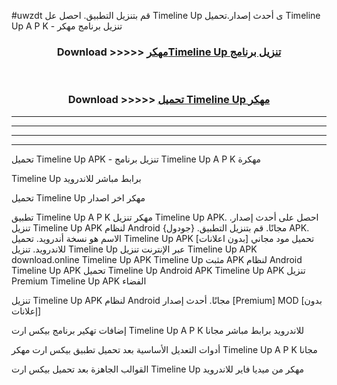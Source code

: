 #uwzdt قم بتنزيل التطبيق. احصل عل Timeline Up  ى أحدث إصدار.تحميل Timeline Up  A P K - تنزيل برنامج مهكر



<div align="center">
<h3>Download >>>>> <a href="https://ar-sites.web.app/?ar= Timeline Up ">مهكرTimeline Up  تنزيل برنامج</a></h3><br>

<h3>Download >>>>> <a href="https://ar-sites.web.app/?ar= Timeline Up ">تحميل Timeline Up  مهكر</a></h3>
</div>


----------------------------------------------------------

----------------------------------------------------------

----------------------------------------------------------

----------------------------------------------------------


تحميل Timeline Up  APK - تنزيل برنامج Timeline Up  A P K مهكرة

Timeline Up  برابط مباشر للاندرويد

تحميل Timeline Up  مهكر اخر اصدار

تطبيق Timeline Up  A P K مهكر
تنزيل Timeline Up  APK. احصل على أحدث إصدار.
تنزيل Timeline Up  APK لنظام Android مجانًا.
قم بتنزيل التطبيق. {جودول} APK. الاسم هو نسخة أندرويد.
تحميل Timeline Up  APK [بدون اعلانات]
تحميل مود مجاني للاندرويد.
تنزيل Timeline Up  عبر الإنترنت
تنزيل Timeline Up  APK
download.online Timeline Up  APK
Timeline Up  مثبت APK لنظام Android
Timeline Up  APK
تحميل Timeline Up  Android APK
Timeline Up  APK تنزيل Premium
Timeline Up  APK الفضاء

تنزيل Timeline Up  APK لنظام Android مجانًا. أحدث إصدار [Premium] MOD [بدون إعلانات]

إضافات تهكير برنامج بيكس ارت Timeline Up  A P K للاندرويد برابط مباشر مجانا

أدوات التعديل الأساسية بعد تحميل تطبيق بيكس ارت مهكر Timeline Up  A P K مجانا

القوالب الجاهزة بعد تحميل بيكس ارت Timeline Up  مهكر من ميديا فاير للاندرويد



